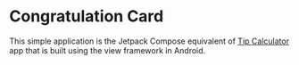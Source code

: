 # Congratulation Card

This simple application is the Jetpack Compose equivalent of [Tip Calculator](https://github.com/google-developer-training/android-basics-kotlin-tip-calculator-app-solution) app that is built using the view framework in Android.
